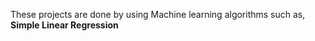 These projects are done by using Machine learning algorithms such as,
  **Simple Linear Regression**
